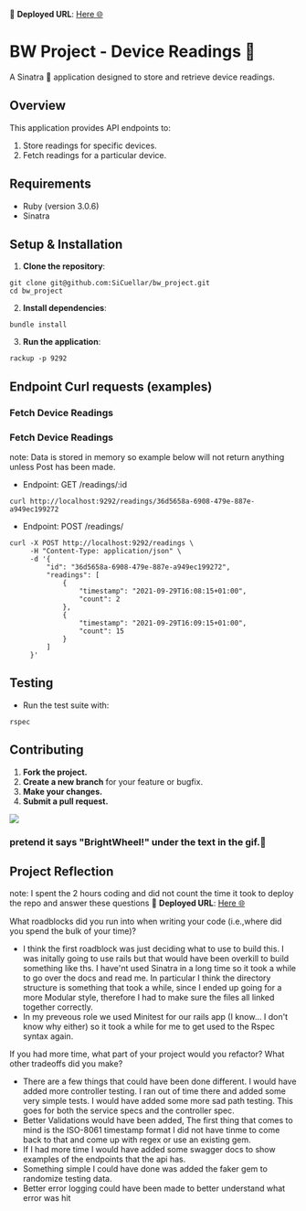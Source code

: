 🚀 **Deployed URL**: [Here 🌐](https://bw-project.onrender.com/)



# BW Project - Device Readings 📱

A Sinatra 🎩 application designed to store and retrieve device readings.

## Overview

This application provides API endpoints to:

1. Store readings for specific devices.
2. Fetch readings for a particular device.

## Requirements

- Ruby (version 3.0.6) 
- Sinatra

## Setup & Installation

1. **Clone the repository**:
```
git clone git@github.com:SiCuellar/bw_project.git
cd bw_project
```

2. **Install dependencies**:
```
bundle install
```

3. **Run the application**:
```
rackup -p 9292
```


## Endpoint Curl requests (examples)
### Fetch Device Readings

### Fetch Device Readings
note: Data is stored in memory so example below will not return anything unless Post has been made. 

- Endpoint: GET /readings/:id
```
curl http://localhost:9292/readings/36d5658a-6908-479e-887e-a949ec199272
```

- Endpoint: POST /readings/
```
curl -X POST http://localhost:9292/readings \
     -H "Content-Type: application/json" \
     -d '{
         "id": "36d5658a-6908-479e-887e-a949ec199272",
         "readings": [
             {
                 "timestamp": "2021-09-29T16:08:15+01:00",
                 "count": 2
             },
             {
                 "timestamp": "2021-09-29T16:09:15+01:00",
                 "count": 15
             }
         ]
     }'

```

## Testing

- Run the test suite with:
```
rspec
```

## Contributing

1. **Fork the project.**
2. **Create a new branch** for your feature or bugfix.
3. **Make your changes.**
4. **Submit a pull request.**

![](https://media.giphy.com/media/H6uTWVf97ywhisZtUN/giphy.gif)
### pretend it says "BrightWheel!" under the text in the gif.🤣


## Project Reflection
note: I spent the 2 hours coding and did not count the time it took to deploy the repo and answer these questions 
🚀 **Deployed URL**: [Here 🌐](https://bw-project.onrender.com/)


What roadblocks did you run into when writing your code (i.e.,where did you spend the bulk of your time)?
- I think the first roadblock was just deciding what to use to build this. I was initally going to use rails but that would have been overkill to build something like ths. I have'nt used Sinatra in a long time so it took a while to go over the docs and read me. In particular I think the directory structure is something that took a while, since I ended up going for a more Modular style, therefore I had to make sure the files all linked together correctly.  
- In my preveous role we used Minitest for our rails app (I know... I don't know why either) so it took a while for me to get used to the Rspec syntax again.

If you had more time, what part of your project would you refactor? What other tradeoffs did you make?
 - There are a few things that could have been done different. I would have added more controller testing. I ran out of time there and added some very simple tests. I would have added some more sad path testing. This goes for both the service specs and the controller spec.
 - Better Validations would have been added, The first thing that comes to mind is the ISO-8061 timestamp format I did not have tinme to come back to that and come up with regex or use an existing gem.
 - If I had more time I would have added some swagger docs to show examples of the endpoints that the api has.
 - Something simple I could have done was added the faker gem to randomize testing data.
 - Better error logging could have been made to better understand what error was hit
 